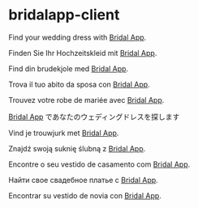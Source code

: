 ﻿# bridalapp-client

Find your wedding dress with [Bridal App](https://bridalapp.com).

Finden Sie Ihr Hochzeitskleid mit [Bridal App](https://bridalapp.com).

Find din brudekjole med [Bridal App](https://bridalapp.com).

Trova il tuo abito da sposa con [Bridal App](https://bridalapp.com).

Trouvez votre robe de mariée avec [Bridal App](https://bridalapp.com).

[Bridal App](https://bridalapp.com) であなたのウェディングドレスを探します

Vind je trouwjurk met [Bridal App](https://bridalapp.com).

Znajdź swoją suknię ślubną z [Bridal App](https://bridalapp.com).

Encontre o seu vestido de casamento com [Bridal App](https://bridalapp.com).

Найти свое свадебное платье с [Bridal App](https://bridalapp.com).

Encontrar su vestido de novia con [Bridal App](https://bridalapp.com).

